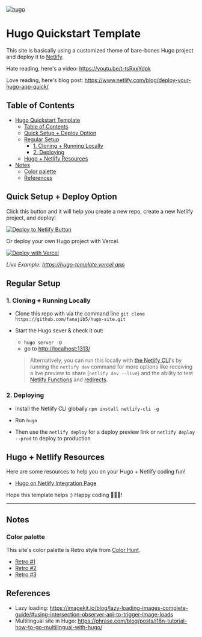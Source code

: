 [![hugo](https://user-images.githubusercontent.com/43764894/223559747-e9d7f19d-91bf-46a9-a0cb-8d6a40d3cfa3.png)](https://ntl.fyi/3P9w1mr)

# Hugo Quickstart Template

This site is basically using a customized theme of bare-bones Hugo project and deploy it to [Netlify](https://netlify.com).

Hate reading, here's a video: <https://youtu.be/t-tsRxxYdpk>

Love reading, here's blog post: <https://www.netlify.com/blog/deploy-your-hugo-app-quick/>

## Table of Contents

- [Hugo Quickstart Template](#hugo-quickstart-template)
  - [Table of Contents](#table-of-contents)
  - [Quick Setup + Deploy Option](#quick-setup--deploy-option)
  - [Regular Setup](#regular-setup)
    - [1. Cloning + Running Locally](#1-cloning--running-locally)
    - [2. Deploying](#2-deploying)
  - [Hugo + Netlify Resources](#hugo--netlify-resources)
- [Notes](#notes)
  - [Color palette](#color-palette)
  - [References](#references)

## Quick Setup + Deploy Option

Click this button and it will help you create a new repo, create a new Netlify project, and deploy!

[![Deploy to Netlify Button](https://www.netlify.com/img/deploy/button.svg)](https://app.netlify.com/start/deploy?repository=https://github.com/netlify-templates/hugo-quickstart)

Or deploy your own Hugo project with Vercel.

[![Deploy with Vercel](https://vercel.com/button)](https://vercel.com/new/clone?repository-url=https://github.com/vercel/vercel/tree/main/examples/hugo&template=hugo)

_Live Example: <https://hugo-template.vercel.app>_

## Regular Setup

### 1. Cloning + Running Locally

- Clone this repo with via the command line `git clone https://github.com/fanajib5/hugo-site.git`

- Start the Hugo sever & check it out:

  - `hugo server -D`
  - go to [http://localhost:1313/](http://localhost:1313/)

  > Alternatively, you can run this locally with [the Netlify CLI](https://docs.netlify.com/cli/get-started/)'s by running the `netlify dev` command for more options like receiving a live preview to share (`netlify dev --live`) and the ability to test [Netlify Functions](https://www.netlify.com/products/functions) and [redirects](https://docs.netlify.com/routing/redirects/).

### 2. Deploying

- Install the Netlify CLI globally `npm install netlify-cli -g`

- Run `hugo`

- Then use the `netlify deploy` for a deploy preview link or `netlify deploy --prod` to deploy to production

## Hugo + Netlify Resources

Here are some resources to help you on your Hugo + Netlify coding fun!

- [Hugo on Netlify Integration Page](https://ntl.fyi/3P9w1mr)

Hope this template helps :) Happy coding 👩🏻‍💻!

---

## Notes

### Color palette

This site's color palette is Retro style from [Color Hunt](https://colorhunt.co/).

- [Retro #1](https://colorhunt.co/palette/f9f5ebe4dccfea5455002b5b)
- [Retro #2](https://colorhunt.co/palette/fde5ecfcbaade48586916db3)
- [Retro #3](https://colorhunt.co/palette/3c486bf0f0f0f9d949f45050)

## References

- Lazy loading: <https://imagekit.io/blog/lazy-loading-images-complete-guide/#using-intersection-observer-api-to-trigger-image-loads>
- Multilingual site in Hugo: <https://phrase.com/blog/posts/i18n-tutorial-how-to-go-multilingual-with-hugo/>
